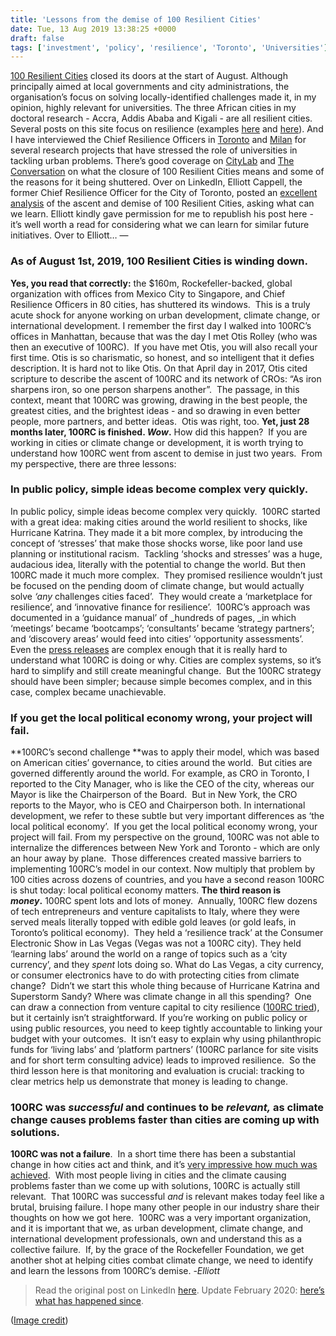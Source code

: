 ```yaml
---
title: 'Lessons from the demise of 100 Resilient Cities'
date: Tue, 13 Aug 2019 13:38:25 +0000
draft: false
tags: ['investment', 'policy', 'resilience', 'Toronto', 'Universities']
---
```


[100 Resilient Cities](http://www.100resilientcities.org/) closed its doors at the start of August. Although principally aimed at local governments and city administrations, the organisation’s focus on solving locally-identified challenges made it, in my opinion, highly relevant for universities. The three African cities in my doctoral research - Accra, Addis Ababa and Kigali - are all resilient cities. Several posts on this site focus on resilience (examples [here](https://jcransom.com/2016/06/18/resilient-cities/) and [here](https://jcransom.com/2016/07/01/the-future-is-local-rotterdam/)). And I have interviewed the Chief Resilience Officers in [Toronto](https://jcransom.com/2017/11/18/university-superpowers/) and [Milan](https://jcransom.com/2019/05/15/smart-places-report/) for several research projects that have stressed the role of universities in tackling urban problems. There’s good coverage on [CityLab](https://www.citylab.com/environment/2019/06/climate-change-resilience-cities-rockefeller-foundation/589861/) and [The Conversation](https://theconversation.com/what-next-after-100-resilient-cities-funding-ends-116734) on what the closure of 100 Resilient Cities means and some of the reasons for it being shuttered. Over on LinkedIn, Elliott Cappell, the former Chief Resilience Officer for the City of Toronto, posted an [excellent analysis](https://www.linkedin.com/pulse/ascent-demise-100-resilient-cities-what-can-we-learn-elliott-cappell/) of the ascent and demise of 100 Resilient Cities, asking what can we learn. Elliott kindly gave permission for me to republish his post here - it’s well worth a read for considering what we can learn for similar future initiatives. Over to Elliott… —

### As of August 1st, 2019, 100 Resilient Cities is winding down.

**Yes, you read that correctly:** the $160m, Rockefeller-backed, global organization with offices from Mexico City to Singapore, and Chief Resilience Officers in 80 cities, has shuttered its windows.  This is a truly acute shock for anyone working on urban development, climate change, or international development. I remember the first day I walked into 100RC’s offices in Manhattan, because that was the day I met Otis Rolley (who was then an executive of 100RC).  If you have met Otis, you will also recall your first time. Otis is so charismatic, so honest, and so intelligent that it defies description. It is hard not to like Otis. On that April day in 2017, Otis cited scripture to describe the ascent of 100RC and its network of CROs: “As iron sharpens iron, so one person sharpens another”.  The passage, in this context, meant that 100RC was growing, drawing in the best people, the greatest cities, and the brightest ideas - and so drawing in even better people, more partners, and better ideas.  Otis was right, too. **Yet, just 28 months later, 100RC is finished. _Wow_.** How did this happen?  If you are working in cities or climate change or development, it is worth trying to understand how 100RC went from ascent to demise in just two years.  From my perspective, there are three lessons:

### In public policy, simple ideas become complex very quickly.

In public policy, simple ideas become complex very quickly.  100RC started with a great idea: making cities around the world resilient to shocks, like Hurricane Katrina. They made it a bit more complex, by introducing the concept of ‘stresses’ that make those shocks worse, like poor land use planning or institutional racism.  Tackling ‘shocks and stresses’ was a huge, audacious idea, literally with the potential to change the world. But then 100RC made it much more complex.  They promised resilience wouldn’t just be focused on the pending doom of climate change, but would actually solve _‘any_ challenges cities faced’.  They would create a ‘marketplace for resilience’, and ‘innovative finance for resilience’.  100RC’s approach was documented in a ‘guidance manual’ of _hundreds of pages, _in which ‘meetings’ became ‘bootcamps’; ‘consultants’ became ‘strategy partners’; and ‘discovery areas’ would feed into cities’ ‘opportunity assessments’.  Even the [press releases](https://www.prnewswire.com/news-releases/the-rockefeller-foundation-launches-new-climate-and-resilience-initiative-commits-an-initial-8-million-to-continue-supporting-global-network-of-cities-and-chief-resilience-officers-300880528.html) are complex enough that it is really hard to understand what 100RC is doing or why. Cities are complex systems, so it’s hard to simplify and still create meaningful change.  But the 100RC strategy should have been simpler; because simple becomes complex, and in this case, complex became unachievable.

### If you get the local political economy wrong, your project will fail.

**100RC’s second challenge **was to apply their model, which was based on American cities’ governance, to cities around the world.  But cities are governed differently around the world. For example, as CRO in Toronto, I reported to the City Manager, who is like the CEO of the city, whereas our Mayor is like the Chairperson of the Board.  But in New York, the CRO reports to the Mayor, who is CEO and Chairperson both. In international development, we refer to these subtle but very important differences as ‘the local political economy’.  If you get the local political economy wrong, your project will fail. From my perspective on the ground, 100RC was not able to internalize the differences between New York and Toronto - which are only an hour away by plane.  Those differences created massive barriers to implementing 100RC’s model in our context. Now multiply that problem by 100 cities across dozens of countries, and you have a second reason 100RC is shut today: local political economy matters. **The third reason is _money_.** 100RC spent lots and lots of money.  Annually, 100RC flew dozens of tech entrepreneurs and venture capitalists to Italy, where they were served meals literally topped with edible gold leaves (or gold leafs, in Toronto’s political economy).  They held a ‘resilience track’ at the Consumer Electronic Show in Las Vegas (Vegas was not a 100RC city). They held ‘learning labs’ around the world on a range of topics such as a ‘city currency’, and they _spent_ lots doing so. What do Las Vegas, a city currency, or consumer electronics have to do with protecting cities from climate change?  Didn’t we start this whole thing because of Hurricane Katrina and Superstorm Sandy? Where was climate change in all this spending?  One can draw a connection from venture capital to city resilience ([100RC tried](https://www.100resilientcities.org/ces-right-forum-talk-city-resilience/)), but it certainly isn’t straightforward. If you’re working on public policy or using public resources, you need to keep tightly accountable to linking your budget with your outcomes.  It isn’t easy to explain why using philanthropic funds for ‘living labs’ and ‘platform partners’ (100RC parlance for site visits and for short term consulting advice) leads to improved resilience.  So the third lesson here is that monitoring and evaluation is crucial: tracking to clear metrics help us demonstrate that money is leading to change.

### 100RC was _successful_ and continues to be _relevant,_ as climate change causes problems faster than cities are coming up with solutions.

**100RC was not a failure**.  In a short time there has been a substantial change in how cities act and think, and it’s [very impressive how much was achieved](http://www.100resilientcities.org/closing-note/).  With most people living in cities and the climate causing problems faster than we come up with solutions, 100RC is actually still relevant.  That 100RC was successful _and_ is relevant makes today feel like a brutal, bruising failure. I hope many other people in our industry share their thoughts on how we got here.  100RC was a very important organization, and it is important that we, as urban development, climate change, and international development professionals, own and understand this as a collective failure.  If, by the grace of the Rockefeller Foundation, we get another shot at helping cities combat climate change, we need to identify and learn the lessons from 100RC’s demise. -_Elliott_

> Read the original post on LinkedIn [here](https://www.linkedin.com/pulse/ascent-demise-100-resilient-cities-what-can-we-learn-elliott-cappell/). Update February 2020: [here’s what has happened since](https://nextcity.org/daily/entry/whats-next-for-the-worlds-chief-resiliency-officers).

([Image credit](https://unsplash.com/photos/qMU6rlIhqOE))